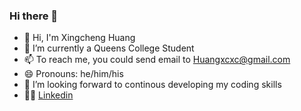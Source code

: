 ### Hi there 👋

<!--
**XingchengH/XingchengH** is a ✨ _special_ ✨ repository because its `README.md` (this file) appears on your GitHub profile.

Here are some ideas to get you started:
-->
- 👋 Hi, I'm Xingcheng Huang
- :notebook: I’m currently a Queens College Student
- 📫 To reach me, you could send email to Huangxcxc@gmail.com
- 😄 Pronouns: he/him/his
- 💞️ I’m looking forward to continous developing my coding skills
- :man_technologist: [Linkedin](https://www.google.com "My page")





